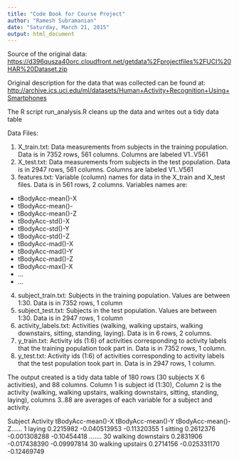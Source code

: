 ```yaml
---
title: "Code Book for Course Project"
author: "Ramesh Subramanian"
date: "Saturday, March 21, 2015"
output: html_document
---
```

Source of the original data: 
https://d396qusza40orc.cloudfront.net/getdata%2Fprojectfiles%2FUCI%20HAR%20Dataset.zip

Original description for the data that was collected can be found at: 
http://archive.ics.uci.edu/ml/datasets/Human+Activity+Recognition+Using+Smartphones

The R script run_analysis.R cleans up the data and writes out a tidy data table

Data Files:
1.  X_train.txt: Data measurements from subjects in the training population. Data is in 7352 rows, 561 columns. Columns are labeled V1..V561
2.  X_test.txt: Data measurements from subjects in the test population. Data is in 2947 rows, 561 columns. Columns are labeled V1..V561
3.  features.txt: Variable (column) names for data in the X_train and X_test files. Data is in 561 rows, 2 columns. Variables names are: 
* tBodyAcc-mean()-X
* tBodyAcc-mean()-
* tBodyAcc-mean()-Z
* tBodyAcc-std()-X
* tBodyAcc-std()-Y
* tBodyAcc-std()-Z
* tBodyAcc-mad()-X
* tBodyAcc-mad()-Y
* tBodyAcc-mad()-Z
* tBodyAcc-max()-X
* ...
* ...
4.  subject_train.txt: Subjects in the training population. Values are between 1:30. Data is in 7352 rows, 1 column
5.  subject_test.txt: Subjects in the test population. Values are between 1:30. Data is in 2947 rows, 1 column
6.  activity_labels.txt: Activities (walking, walking upstairs, walking downstairs, sitting, standing, laying). Data is in 6 rows, 2 columns.
7.  y_train.txt: Activity ids (1:6) of activities corresponding to activity labels that the training population took part in. Data is in 7352 rows, 1 column.
8.  y_test.txt: Activity ids (1:6) of activities corresponding to activity labels that the test population took part in. Data is in 2947 rows, 1 column.

The output created is a tidy data table of 180 rows (30 subjects X 6 activities), and 88 columns. Column 1 is subject id (1:30), Column 2 is the activity (walking, walking upstairs, walking downstairs, sitting, standing, laying), columns 3..88 are averages of each variable for a subject and activity.

Subject  Activity  tBodyAcc-mean()-X	tBodyAcc-mean()-Y	tBodyAcc-mean()-Z......
1        laying	   0.2215982	      -0.040513953    	-0.11320355
1        sitting  	0.2612376	      -0.001308288     	-0.10454418
.......
30       walking downstairs	0.2831906	-0.017438390	-0.09997814
30       walking upstairs	  0.2714156	-0.025331170	-0.12469749
